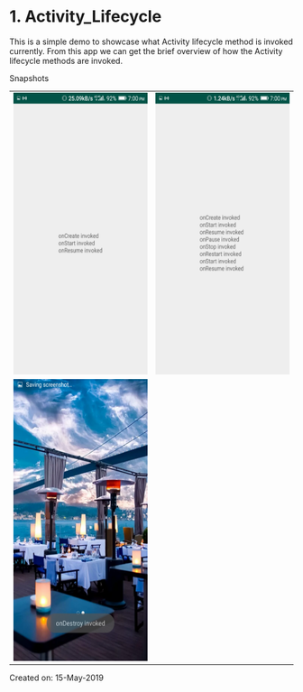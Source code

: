 # 1. Activity_Lifecycle

This is a simple demo to showcase what Activity lifecycle method is invoked currently. From this app we can get the brief overview of how the Activity lifecycle methods are invoked.

Snapshots
<table border="0" padding="10">
	<tr>
		<td><img src="https://github.com/Kashyap-Nirmal/Android_App/blob/main/Apps/Activity_Lifecycle/1.Snap_Activity_Lifecycle/Screenshot_2019-05-15-19-00-46.png" height="500" width="400"></td>
		<td><img src="https://github.com/Kashyap-Nirmal/Android_App/blob/main/Apps/Activity_Lifecycle/1.Snap_Activity_Lifecycle/Screenshot_2019-05-15-19-00-52.png" height="500" width="400"></td>
	</tr>
	<tr padding="10"></tr>
	<tr>
		<td><img src="https://github.com/Kashyap-Nirmal/Android_App/blob/main/Apps/Activity_Lifecycle/1.Snap_Activity_Lifecycle/Screenshot_2019-05-15-19-00-54.png" height="500" width="400"></td>
	</tr>
</table>

Created on: 15-May-2019

